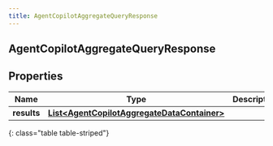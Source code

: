 ```yaml
---
title: AgentCopilotAggregateQueryResponse
---
```

## AgentCopilotAggregateQueryResponse


## Properties

| Name | Type | Description | Notes |
| ------------ | ------------- | ------------- | ------------- |
| **results** | <!----><!---->[**List&lt;AgentCopilotAggregateDataContainer&gt;**](AgentCopilotAggregateDataContainer.html)<!----> |  |  [optional] |
{: class="table table-striped"}



